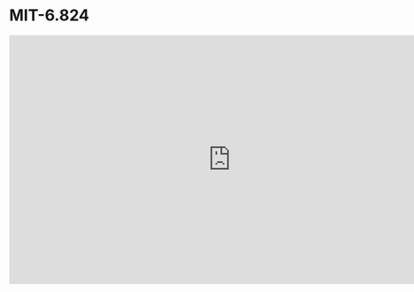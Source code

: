 # MIT-6.824
<iframe 
    width="800" 
    height="450" 
    src="https://github.com/Orange-ke/MIT-6.824/blob/master/src/raft/Animation/raftview.mp4"
    frameborder="0" 
    allowfullscreen>
</iframe>
